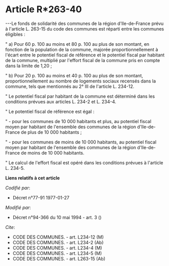 # Article R*263-40

---Le fonds de solidarité des communes de la région d'Ile-de-France prévu à l'article L. 263-15 du code des communes est
réparti entre les communes éligibles :

" a) Pour 60 p. 100 au moins et 80 p. 100 au plus de son montant, en fonction de la population de la commune, majorée
proportionnellement à l'écart entre le potentiel fiscal de référence et le potentiel fiscal par habitant de la commune,
multiplié par l'effort fiscal de la commune pris en compte dans la limite de 1,20 ;

" b) Pour 20 p. 100 au moins et 40 p. 100 au plus de son montant, proportionnellement au nombre de logements sociaux recensés
dans la commune, tels que mentionnés au 2° III de l'article L. 234-12.

" Le potentiel fiscal par habitant de la commune est déterminé dans les conditions prévues aux articles L. 234-2 et L. 234-4.

" Le potentiel fiscal de référence est égal :

" - pour les communes de 10 000 habitants et plus, au potentiel fiscal moyen par habitant de l'ensemble des communes de la
région d'Ile-de-France de plus de 10 000 habitants ;

" - pour les communes de moins de 10 000 habitants, au potentiel fiscal moyen par habitant de l'ensemble des communes de la
région d'Ile-de-France de moins de 10 000 habitants.

" Le calcul de l'effort fiscal est opéré dans les conditions prévues à l'article L. 234-5.

**Liens relatifs à cet article**

_Codifié par_:

  - Décret n°77-91 1977-01-27

_Modifié par_:

  - Décret n°94-366 du 10 mai 1994 - art. 3 ()

_Cite_:

  - CODE DES COMMUNES. - art. L234-12 (M)
  - CODE DES COMMUNES. - art. L234-2 (Ab)
  - CODE DES COMMUNES. - art. L234-4 (M)
  - CODE DES COMMUNES. - art. L234-5 (M)
  - CODE DES COMMUNES. - art. L263-15 (Ab)
